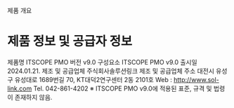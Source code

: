 <!--breadcrumb:제품 개요--><span class="md-breadcrumb">제품 개요</span>
# 제품 정보 및 공급자 정보

제품명 ITSCOPE PMO
버전 v9.0
구성요소 ITSCOPE PMO v9.0
출시일 2024.01.21.
제조 및 공급업체 주식회사솔루션링크
제조 및 공급업체 주소 대전시 유성구 유성대로 1689번길 70, KT대덕2연구센터 2동 2101호
Web : http://www.sol-link.com Tel. 042-861-4202
※ ITSCOPE PMO v9.0에 적용된 표준, 규격 및 법령이 존재하지 않음.
